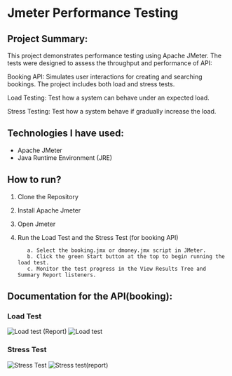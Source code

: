 # Jmeter Performance Testing

## Project Summary: 
This project demonstrates performance testing using Apache JMeter. The tests were designed to assess the throughput and performance of API:

Booking API: Simulates user interactions for creating and searching bookings. The project includes both load and stress tests.

Load Testing: Test how a system can behave under an expected load.
	  
Stress Testing: Test how a system behave if gradually increase the load.


    

## Technologies I have used:

- Apache JMeter
- Java Runtime Environment (JRE)



## How to run?

1.	Clone the Repository
2.	Install Apache Jmeter
3.	Open Jmeter
4.	Run the Load Test and the Stress Test (for booking API)
   
           a. Select the booking.jmx or dmoney.jmx script in JMeter.
           b. Click the green Start button at the top to begin running the load test.
           c. Monitor the test progress in the View Results Tree and Summary Report listeners.


## Documentation for the API(booking):
 
 ### Load Test
  
 ![Load test (Report)](https://github.com/user-attachments/assets/fcd5297f-5ee2-4148-a5c7-613d39ed5f41)
 ![Load test](https://github.com/user-attachments/assets/f4bff86d-2b00-4fcf-b6a5-6313ccf1ade5)

 ### Stress Test
  
 ![Stress Test](https://github.com/user-attachments/assets/f57a32c2-8237-4a8f-b2d8-6459f336a8a4)
 ![Stress test(report)](https://github.com/user-attachments/assets/419198e4-e353-40a3-846d-c50ade94c049)







